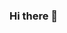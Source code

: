 <!--[![GitHub stats](https://github-readme-stats.vercel.app/api?username=Ko-s-y&theme=vue-dark&show_icons=true)](https://github.com/anuraghazra/github-readme-stats) -->

<!--[![Top Langs](https://github-readme-stats.vercel.app/api/top-langs/?username=Ko-s-y&theme=vue-dark&show_icons=true&layout=compact)](https://github.com/Ko-s-y) -->

### Hi there 👋
<!--
**Ko-s-y/Ko-s-y** is a ✨ _special_ ✨ repository because its `README.md` (this file) appears on your GitHub profile.

Here are some ideas to get you started:

- 🔭 I’m currently working on ...
- 🌱 I’m currently learning ...
- 👯 I’m looking to collaborate on ...
- 🤔 I’m looking for help with ...
- 💬 Ask me about ...
- 📫 How to reach me: ...
- 😄 Pronouns: ...
- ⚡ Fun fact: ...
-->
